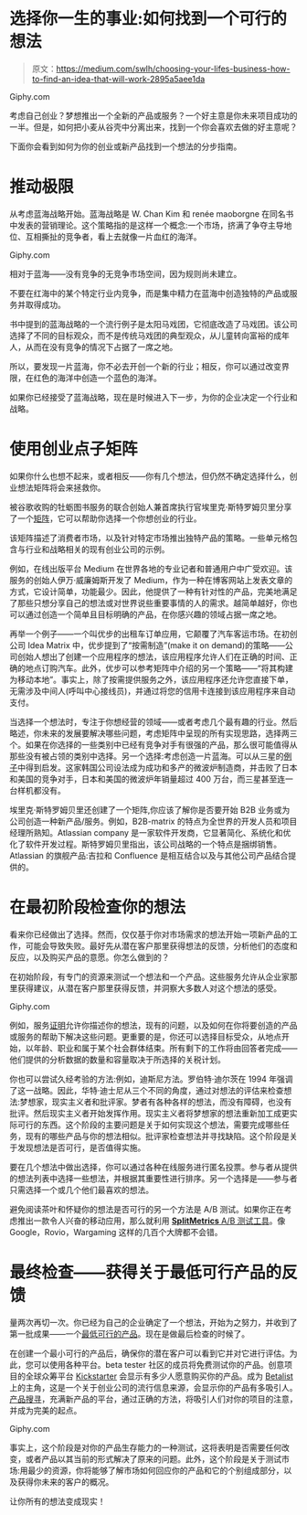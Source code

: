 # 选择你一生的事业:如何找到一个可行的想法

> 原文：<https://medium.com/swlh/choosing-your-lifes-business-how-to-find-an-idea-that-will-work-2895a5aee1da>

Giphy.com

考虑自己创业？梦想推出一个全新的产品或服务？一个好主意是你未来项目成功的一半。但是，如何把小麦从谷壳中分离出来，找到一个你会喜欢去做的好主意呢？

下面你会看到如何为你的创业或新产品找到一个想法的分步指南。

# **推动极限**

从考虑蓝海战略开始。蓝海战略是 W. Chan Kim 和 renée maoborgne 在同名书中发表的营销理论。这个策略指的是这样一个概念:一个市场，挤满了争夺主导地位、互相撕扯的竞争者，看上去就像一片血红的海洋。

Giphy.com

相对于蓝海——没有竞争的无竞争市场空间，因为规则尚未建立。

不要在红海中的某个特定行业内竞争，而是集中精力在蓝海中创造独特的产品或服务并取得成功。

书中提到的蓝海战略的一个流行例子是太阳马戏团，它彻底改造了马戏团。该公司选择了不同的目标观众，而不是传统马戏团的典型观众，从儿童转向富裕的成年人，从而在没有竞争的情况下占据了一席之地。

所以，要发现一片蓝海，你不必去开创一个新的行业；相反，你可以通过改变界限，在红色的海洋中创造一个蓝色的海洋。

如果你已经接受了蓝海战略，现在是时候进入下一步，为你的企业决定一个行业和战略。

# **使用创业点子矩阵**

如果你什么也想不起来，或者相反——你有几个想法，但仍然不确定选择什么，创业想法矩阵将会来拯救你。

被谷歌收购的牡蛎图书服务的联合创始人兼首席执行官埃里克·斯特罗姆贝里分享了一个[矩阵](https://docs.google.com/spreadsheets/d/1k5sTdMpWKvPIqUi1UNIKQ8xBpw5DEyRfwnAQxZoHmDw/edit#gid=874147518)，它可以帮助你选择一个你想创业的行业。

该矩阵描述了消费者市场，以及针对特定市场推出独特产品的策略。一些单元格包含与行业和战略相关的现有创业公司的示例。

例如，在线出版平台 Medium 在世界各地的专业记者和普通用户中广受欢迎。该服务的创始人伊万·威廉姆斯开发了 Medium，作为一种在博客网站上发表文章的方式，它设计简单，功能最少。因此，他提供了一种有针对性的产品，完美地满足了那些只想分享自己的想法或对世界说些重要事情的人的需求。越简单越好，你也可以通过创造一个简单且目标明确的产品，在你感兴趣的领域占据一席之地。

再举一个例子——一个叫优步的出租车订单应用，它颠覆了汽车客运市场。在初创公司 Idea Matrix 中，优步提到了“按需制造”(make it on demand)的策略——公司创始人想出了创建一个应用程序的想法，该应用程序允许人们在正确的时间、正确的地点订购汽车。此外，优步可以参考矩阵中介绍的另一个策略——“将其构建为移动本地”。事实上，除了按需提供服务之外，该应用程序还允许您直接下单，无需涉及中间人(呼叫中心接线员)，并通过将您的信用卡连接到该应用程序来自动支付。

当选择一个想法时，专注于你想经营的领域——或者考虑几个最有趣的行业。然后略述，你未来的发展要解决哪些问题，考虑矩阵中呈现的所有实现思路，选择两三个。如果在你选择的一些类别中已经有竞争对手有很强的产品，那么很可能值得从那些没有被占领的类别中选择。另一个选择:考虑创造一片蓝海。可以从三星的[例子](https://hbr.org/1989/01/fast-heat-how-korea-won-the-microwave-war)中得到启发。这家韩国公司设法成为成功和多产的微波炉制造商，并击败了日本和美国的竞争对手，日本和美国的微波炉年销量超过 400 万台，而三星甚至连一台样机都没有。

埃里克·斯特罗姆贝里还创建了一个矩阵,你应该了解你是否要开始 B2B 业务或为公司创造一种新产品/服务。例如，B2B-matrix 的特点为全世界的开发人员和项目经理所熟知。Atlassian company 是一家软件开发商，它显著简化、系统化和优化了软件开发过程。斯特罗姆贝里指出，该公司战略的一个特点是捆绑销售。Atlassian 的旗舰产品:吉拉和 Confluence 是相互结合以及与其他公司产品结合提供的。

# **在最初阶段检查你的想法**

看来你已经做出了选择。然而，仅仅基于你对市场需求的想法开始一项新产品的工作，可能会导致失败。最好先从潜在客户那里获得想法的反馈，分析他们的态度和反应，以及购买产品的意愿。你怎么做到的？

在初始阶段，有专门的资源来测试一个想法和一个产品。这些服务允许从企业家那里获得建议，从潜在客户那里获得反馈，并洞察大多数人对这个想法的感受。

Giphy.com

例如，服务[证明](https://www.proved.co/)允许你描述你的想法，现有的问题，以及如何在你将要创造的产品或服务的帮助下解决这些问题。更重要的是，你还可以选择目标受众，从地点开始，以年龄、职业和属于某个社会群体结束。所有剩下的工作将由回答者完成——他们提供的分析数据的数量和容量取决于所选择的关税计划。

你也可以尝试久经考验的方法:例如，迪斯尼方法。罗伯特·迪尔茨在 1994 年强调了这一战略。因此，华特·迪士尼从三个不同的角度，通过对想法的评估来检查想法:梦想家，现实主义者和批评家。梦者有各种各样的想法，而没有障碍，也没有批评。然后现实主义者开始发挥作用。现实主义者将梦想家的想法重新加工成更实际可行的东西。这个阶段的主要问题是关于如何实现这个想法，需要完成哪些任务，现有的哪些产品与你的想法相似。批评家检查想法并寻找缺陷。这个阶段是关于发现想法是否可行，是否值得实施。

要在几个想法中做出选择，你可以通过各种在线服务进行匿名投票。参与者从提供的想法列表中选择一些想法，并根据其重要性进行排序。另一个选择是——参与者只需选择一个或几个他们最喜欢的想法。

避免阅读茶叶和怀疑你的想法是否可行的另一个方法是 A/B 测试。如果你正在考虑推出一款令人兴奋的移动应用，那么就利用 [**SplitMetrics** A/B 测试工具](https://splitmetrics.com/product-tour/)。像 Google，Rovio，Wargaming 这样的几百个大牌都不会错。

# **最终检查——获得关于最低可行产品的反馈**

量两次再切一次。你已经为自己的企业确定了一个想法，开始为之努力，并收到了第一批成果——一个[最低可行的产品](https://sumatosoft.com/solutions/startups-development)。现在是做最后检查的时候了。

在创建一个最小可行的产品后，确保你的潜在客户可以看到它并对它进行评估。为此，您可以使用各种平台。beta tester 社区的成员将免费测试你的产品。创意项目的全球众筹平台 [Kickstarter](https://www.kickstarter.com/) 会显示有多少人愿意购买你的产品。成为 [Betalist](https://betalist.com/) 上的主角，这是一个关于创业公司的流行信息来源，会显示你的产品有多吸引人。[产品搜寻](https://www.producthunt.com/)，充满新产品的平台，通过正确的方法，将吸引人们对你的项目的注意，并成为完美的起点。

Giphy.com

事实上，这个阶段是对你的产品生存能力的一种测试，这将表明是否需要任何改变，或者产品以其当前的形式解决了原来的问题。此外，这个阶段是关于测试市场:用最少的资源，你将能够了解市场如何回应你的产品和它的个别组成部分，以及获得你未来的客户的概况。

让你所有的想法变成现实！